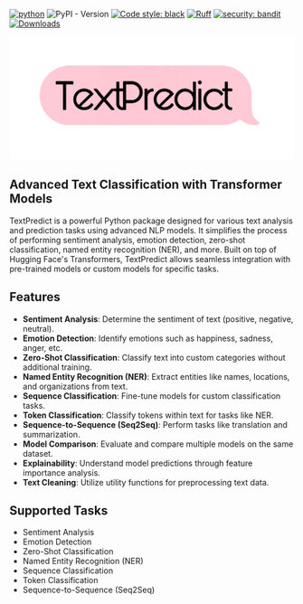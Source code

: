 <!-- <div align="center"> -->

[![python](https://img.shields.io/badge/Python-3.9|3.10|3.11|3.12|3.13-3776AB.svg?style=flat&logo=python&logoColor=white)](https://www.python.org) 
![PyPI - Version](https://img.shields.io/pypi/v/sentimentpredictor) 
[![Code style: black](https://img.shields.io/badge/code%20style-black-000000.svg)](https://github.com/psf/black) 
[![Ruff](https://img.shields.io/endpoint?url=https://raw.githubusercontent.com/astral-sh/ruff/main/assets/badge/v2.json)](https://github.com/astral-sh/ruff) 
[![security: bandit](https://img.shields.io/badge/security-bandit-yellow.svg)](https://github.com/PyCQA/bandit) 
[![Downloads](https://static.pepy.tech/badge/textpredict)](https://pepy.tech/project/textpredict)

![TextPredict Logo](https://raw.githubusercontent.com/ankit-aglawe/textpredict/main/assets/logo3.png)

## Advanced Text Classification with Transformer Models

<!-- </div> -->

TextPredict is a powerful Python package designed for various text analysis and prediction tasks using advanced NLP models. It simplifies the process of performing sentiment analysis, emotion detection, zero-shot classification, named entity recognition (NER), and more. Built on top of Hugging Face's Transformers, TextPredict allows seamless integration with pre-trained models or custom models for specific tasks.

## Features

- **Sentiment Analysis**: Determine the sentiment of text (positive, negative, neutral).
- **Emotion Detection**: Identify emotions such as happiness, sadness, anger, etc.
- **Zero-Shot Classification**: Classify text into custom categories without additional training.
- **Named Entity Recognition (NER)**: Extract entities like names, locations, and organizations from text.
- **Sequence Classification**: Fine-tune models for custom classification tasks.
- **Token Classification**: Classify tokens within text for tasks like NER.
- **Sequence-to-Sequence (Seq2Seq)**: Perform tasks like translation and summarization.
- **Model Comparison**: Evaluate and compare multiple models on the same dataset.
- **Explainability**: Understand model predictions through feature importance analysis.
- **Text Cleaning**: Utilize utility functions for preprocessing text data.

## Supported Tasks

- Sentiment Analysis
- Emotion Detection
- Zero-Shot Classification
- Named Entity Recognition (NER)
- Sequence Classification
- Token Classification
- Sequence-to-Sequence (Seq2Seq)
